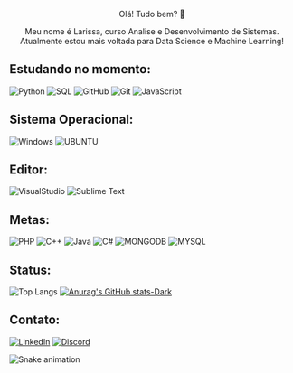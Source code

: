 <div>
  <p align="center">Olá! Tudo bem? 🤖 </p>
<p align="center">Meu nome é Larissa, curso Analise e Desenvolvimento de Sistemas. <br> Atualmente estou mais voltada para Data Science e Machine Learning! 
  <br>
</div>

## Estudando no momento:
![Python](https://img.shields.io/badge/Python-000?style=for-the-badge&logo=python) 
![SQL](https://img.shields.io/badge/sql-000?style=for-the-badge&logo=sql) 
![GitHub](https://img.shields.io/badge/github-000?style=for-the-badge&logo=github) 
![Git](https://img.shields.io/badge/git-000?style=for-the-badge&logo=git)
![JavaScript](https://img.shields.io/badge/JavaScript-000?style=for-the-badge&logo=JavaScript) 

## Sistema Operacional:
![Windows](https://img.shields.io/badge/Windowns-000?style=for-the-badge&logo=windows)
![UBUNTU](https://img.shields.io/badge/ubuntu-000?style=for-the-badge&logo=ubuntu)


## Editor:
![VisualStudio](https://img.shields.io/badge/Visual_Studio_code-000?style=for-the-badge&logo=visualstudio) 
![Sublime Text](https://img.shields.io/badge/Sublime_Text-000?style=for-the-badge&logo=SublimeText)

## Metas:
![PHP](https://img.shields.io/badge/php-000?style=for-the-badge&logo=php) 
![C++](https://img.shields.io/badge/C%2B%2B-000?style=for-the-badge&logo=c%2B%2B&logoColor=00599C) 
![Java](https://img.shields.io/badge/Java-000?style=for-the-badge&logo=java) 
![C#](https://img.shields.io/badge/C%23-000?style=for-the-badge&logo=c-sharp&logoColor=823085)
![MONGODB](https://img.shields.io/badge/mongodb-000?style=for-the-badge&logo=mongodb)
![MYSQL](https://img.shields.io/badge/msql-000?style=for-the-badge&logo=mysql)

## Status:
![Top Langs](https://github-readme-stats.vercel.app/api/top-langs/?username=Ricartt&hide_progress=false&&layout=normal&bg_color=0000&border_color=0000&&text_color=FFF&custom_title=)
[![Anurag's GitHub stats-Dark](https://github-readme-stats.vercel.app/api?username=Ricartt&show_icons=true&bg_color=0000&hide_border=true&text_color=708090&icon_color=4B0082&title_color=C0C0C0)](https://github.com/Ricartt/github-readme-stats#gh-dark-mode-only)


## Contato:
[![LinkedIn](https://img.shields.io/badge/LinkedIn-000?style=for-the-badge&logo=linkedin&logoColor=0E76A8)](https://www.linkedin.com/in/larissa-s-dev-science/)
[![Discord](https://img.shields.io/badge/Discord-000?style=for-the-badge&logo=discord)](https://www.discord.com/in/dev.https/)


![Snake animation](https://github.com/danielbped/danielbped/blob/output/github-contribution-grid-snake.svg)
          
